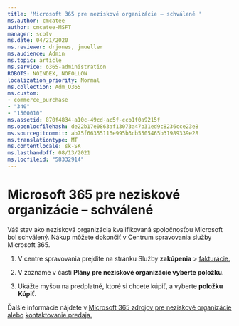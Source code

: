 ```yaml
---
title: 'Microsoft 365 pre neziskové organizácie – schválené '
ms.author: cmcatee
author: cmcatee-MSFT
manager: scotv
ms.date: 04/21/2020
ms.reviewer: drjones, jmueller
ms.audience: Admin
ms.topic: article
ms.service: o365-administration
ROBOTS: NOINDEX, NOFOLLOW
localization_priority: Normal
ms.collection: Adm_O365
ms.custom:
- commerce_purchase
- "340"
- "1500010"
ms.assetid: 870f4834-a10c-49cd-ac5f-ccb1f0a9215f
ms.openlocfilehash: de22b17e0863af13073a47b31ed9c8236cce23e8
ms.sourcegitcommit: ab75f66355116e995b3cb5505465b31989339e28
ms.translationtype: MT
ms.contentlocale: sk-SK
ms.lasthandoff: 08/13/2021
ms.locfileid: "58332914"
---
```

# <a name="microsoft-365-for-nonprofits---approved"></a>Microsoft 365 pre neziskové organizácie – schválené

Váš stav ako nezisková organizácia kvalifikovaná spoločnosťou Microsoft bol schválený. Nákup môžete dokončiť v Centrum spravovania služby Microsoft 365.

1. V centre spravovania prejdite na stránku Služby **zakúpenia** \> [fakturácie.](https://go.microsoft.com/fwlink/p/?linkid=868433)

2. V zozname v časti **Plány pre neziskové organizácie vyberte položku**.

3. Ukážte myšou na predplatné, ktoré si chcete kúpiť, a vyberte **položku Kúpiť.**

Ďalšie informácie nájdete v [Microsoft 365 zdrojov pre neziskové organizácie alebo](https://www.microsoft.com/nonprofits/microsoft-365) [kontaktovanie predaja.](https://www.microsoft.com/nonprofits/contact-us)
